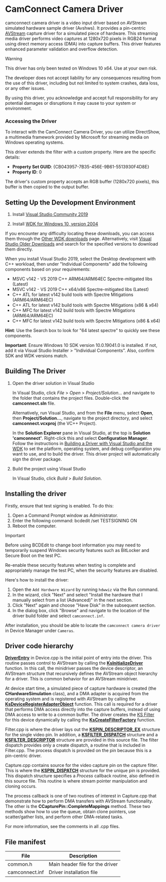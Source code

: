 # CamConnect Camera Driver

camconnect camera driver is a video input driver based on AVStream simulated hardware sample driver (Avshws). It provides a pin-centric [AVStream](https://docs.microsoft.com/windows-hardware/drivers/stream/avstream-overview) capture driver for a simulated piece of hardware. This streaming media driver performs video captures at 1280x720 pixels in RGB24 format using direct memory access (DMA) into capture buffers. 
This driver features enhanced parameter validation and overflow detection.

> [!WARNING]
> This driver has only been tested on Windows 10 x64. Use at your own risk.
>
> The developer does not accept liability for any consequences resulting from the use of this driver,
including but not limited to system crashes, data loss, or any other issues.
>
> By using this driver, you acknowledge and accept full responsibility for any potential damages or disruptions it may cause to your system or environment.

### Accessing the Driver

To interact with the CamConnect Camera Driver, you can utilize DirectShow, a multimedia framework provided by Microsoft for streaming media on Windows operating systems. 

This driver extends the filter with a custom property. Here are the specific details:

- **Property Set GUID**: {CB043957-7B35-456E-9B61-5513930F4D8E}
- **Property ID**: 0

The driver's custom property accepts an RGB buffer (1280x720 pixels), this buffer is then copied to the output buffer.

## Setting Up the Development Environment

1. Install [Visual Studio Community 2019](https://visualstudio.microsoft.com/thank-you-downloading-visual-studio/?sku=Community&rel=16)

2. Install [WDK for Windows 10, version 2004](https://go.microsoft.com/fwlink/?linkid=2128854)

If you encounter any difficulty locating these downloads, you can access them through the [Other WDK downloads](https://learn.microsoft.com/en-us/windows-hardware/drivers/other-wdk-downloads) page. Alternatively, visit [Visual Studio Older Downloads](https://my.visualstudio.com/Downloads?q=visual%20studio%202019&wt.mc_id=o~msft~vscom~older-downloads) and search for the specified versions to download them directly.

When you install Visual Studio 2019, select the Desktop development with C++ workload, then under "Individual Components" add the following components based on your requirements:

- MSVC v142 - VS 2019 C++ ARM64/ARM64EC Spectre-mitigated libs (Latest)
- MSVC v142 - VS 2019 C++ x64/x86 Spectre-mitigated libs (Latest)
- C++ ATL for latest v142 build tools with Spectre Mitigations (ARM64/ARM64EC)
- C++ ATL for latest v142 build tools with Spectre Mitigations (x86 & x64)
- C++ MFC for latest v142 build tools with Spectre Mitigations (ARM64/ARM64EC)
- C++ MFC for latest v142 build tools with Spectre Mitigations (x86 & x64)

**Hint**: Use the Search box to look for "64 latest spectre" to quickly see these components.

**Important**: Ensure Windows 10 SDK version 10.0.19041.0 is installed. If not, add it via Visual Studio Installer > "Individual Components". Also, confirm SDK and WDK versions match.

## Building The Driver

1. Open the driver solution in Visual Studio

    In Visual Studio, click *File* \> *Open* \> *Project/Solution...* and navigate to the folder that contains the project files. Double-click the **camconnect.sln** file.

    Alternatively, run Visual Studio, and from the **File** menu, select **Open**, then **Project/Solution...**, navigate to the project directory, and select **camconnect.vcxproj** (the VC++ Project).

    In the **Solution Explorer** pane in Visual Studio, at the top is **Solution 'camconnect'**. Right-click this and select **Configuration Manager**. Follow the instructions in [Building a Driver with Visual Studio and the WDK](https://docs.microsoft.com/windows-hardware/drivers/develop/building-a-driver) to set the platform, operating system, and debug configuration you want to use, and to build the driver. This driver project will automatically sign the driver package.

2. Build the project using Visual Studio

    In Visual Studio, click *Build* \> *Build Solution*.

## Installing the driver

Firstly, ensure that test signing is enabled. To do this:

1. Open a Command Prompt window as Administrator.
2. Enter the following command: bcdedit /set TESTSIGNING ON
3. Reboot the computer.

> [!IMPORTANT]
> Before using BCDEdit to change boot information you may need to temporarily suspend Windows security features such as BitLocker and Secure Boot on the test PC.

Re-enable these security features when testing is complete and appropriately manage the test PC, when the security features are disabled.

Here's how to install the driver:

1. Open the `Add Hardware Wizard` by running `hdwwiz` via the Run command.
2. In the wizard, click "Next" and select "Install the hardware that I manually select from a list (Advanced)" in the next section.
3. Click "Next" again and choose "Have Disk" in the subsequent section.
4. In the dialog box, click "Browse" and navigate to the location of the driver build folder and select `camconnect.inf`.

After installation, you should be able to locate the `camconnect camera driver` in Device Manager under `Cameras`. 

## Driver code hierarchy

[**DriverEntry**](https://docs.microsoft.com/previous-versions//ff558717(v=vs.85)) in Device.cpp is the initial point of entry into the driver. This routine passes control to AVStream by calling the [**KsInitializeDriver**](https://docs.microsoft.com/windows-hardware/drivers/ddi/content/ks/nf-ks-ksinitializedriver) function. In this call, the minidriver passes the device descriptor, an AVStream structure that recursively defines the AVStream object hierarchy for a driver. This is common behavior for an AVStream minidriver.

At device start time, a simulated piece of capture hardware is created (the **CHardwareSimulation** class), and a DMA adapter is acquired from the operating system and is registered with AVStream by calling the [**KsDeviceRegisterAdapterObject**](https://docs.microsoft.com/windows-hardware/drivers/ddi/content/ks/nf-ks-ksdeviceregisteradapterobject) function. This call is required for a driver that performs DMA access directly into the capture buffers, instead of using DMA access to write to a common buffer. The driver creates the [KS Filter](https://docs.microsoft.com/windows-hardware/drivers/stream/ks-filters) for this device dynamically by calling the [**KsCreateFilterFactory**](https://docs.microsoft.com/windows-hardware/drivers/ddi/content/ks/nf-ks-kscreatefilterfactory) function.

Filter.cpp is where the driver lays out the [**KSPIN\_DESCRIPTOR\_EX**](https://docs.microsoft.com/windows-hardware/drivers/ddi/content/ks/ns-ks-_kspin_descriptor_ex) structure for the single video pin. In addition, a [**KSFILTER\_DISPATCH**](https://docs.microsoft.com/windows-hardware/drivers/ddi/content/ks/ns-ks-_ksfilter_dispatch) structure and a [**KSFILTER\_DESCRIPTOR**](https://docs.microsoft.com/windows-hardware/drivers/ddi/content/ks/ns-ks-_ksfilter_descriptor) structure are provided in this source file. The filter dispatch provides only a create dispatch, a routine that is included in Filter.cpp. The process dispatch is provided on the pin because this is a pin-centric driver.

Capture.cpp contains source for the video capture pin on the capture filter. This is where the [**KSPIN\_DISPATCH**](https://docs.microsoft.com/windows-hardware/drivers/ddi/content/ks/ns-ks-_kspin_dispatch) structure for the unique pin is provided. This dispatch structure specifies a *Process* callback routine, also defined in this source file. This routine is where stream pointer manipulation and cloning occurs.

The process callback is one of two routines of interest in Capture.cpp that demonstrate how to perform DMA transfers with AVStream functionality. The other is the **CCapturePin::CompleteMappings** method. These two methods show how to use the queue, obtain clone pointers, use scatter/gather lists, and perform other DMA-related tasks.

For more information, see the comments in all .cpp files.

## File manifest

| File | Description |
| --- | --- |
| common.h | Main header file for the driver |
| camconnect.inf | Driver installation file |
